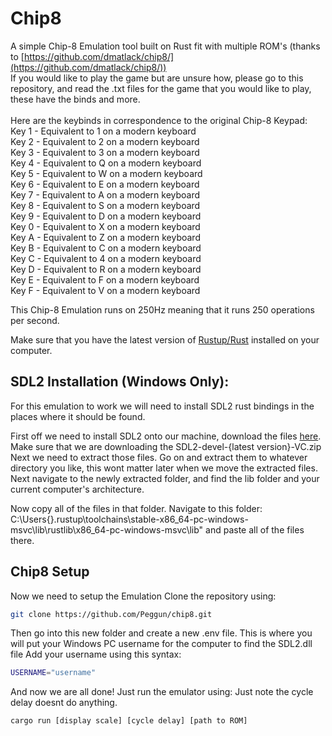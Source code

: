 # Chip8
A simple Chip-8 Emulation tool built on Rust fit with multiple ROM's (thanks to [https://github.com/dmatlack/chip8/](https://github.com/dmatlack/chip8/))<br>
If you would like to play the game but are unsure how, please go to this repository, and read the .txt files for the game that you would like to play, these have the binds and more.
<br>
<br>
Here are the keybinds in correspondence to the original Chip-8 Keypad:<br>
Key 1 - Equivalent to 1 on a modern keyboard<br>
Key 2 - Equivalent to 2 on a modern keyboard<br>
Key 3 - Equivalent to 3 on a modern keyboard<br>
Key 4 - Equivalent to Q on a modern keyboard<br>
Key 5 - Equivalent to W on a modern keyboard<br>
Key 6 - Equivalent to E on a modern keyboard<br>
Key 7 - Equivalent to A on a modern keyboard<br>
Key 8 - Equivalent to S on a modern keyboard<br>
Key 9 - Equivalent to D on a modern keyboard<br>
Key 0 - Equivalent to X on a modern keyboard<br>
Key A - Equivalent to Z on a modern keyboard<br>
Key B - Equivalent to C on a modern keyboard<br>
Key C - Equivalent to 4 on a modern keyboard<br>
Key D - Equivalent to R on a modern keyboard<br>
Key E - Equivalent to F on a modern keyboard<br>
Key F - Equivalent to V on a modern keyboard<br>

This Chip-8 Emulation runs on 250Hz meaning that it runs 250 operations per second.

Make sure that you have the latest version of [Rustup/Rust](https://www.rust-lang.org/tools/install) installed on your computer.

## SDL2 Installation (Windows Only):
For this emulation to work we will need to install SDL2 rust bindings in the places where it should be found.

First off we need to install SDL2 onto our machine, download the files [here](https://github.com/libsdl-org/SDL/releases/). Make sure that we are downloading the SDL2-devel-{latest version}-VC.zip
Next we need to extract those files. Go on and extract them to whatever directory you like, this wont matter later when we move the extracted files. 
Next navigate to the newly extracted folder, and find the lib folder and your current computer's architecture.

Now copy all of the files in that folder.
Navigate to this folder:
C:\Users\{}\.rustup\toolchains\stable-x86_64-pc-windows-msvc\lib\rustlib\x86_64-pc-windows-msvc\lib"
and paste all of the files there.

## Chip8 Setup
Now we need to setup the Emulation
Clone the repository using:
```sh
git clone https://github.com/Peggun/chip8.git
```

Then go into this new folder and create a new .env file. This is where you will put your Windows PC username for the computer to find the SDL2.dll file
Add your username using this syntax:
```sh
USERNAME="username"
```

And now we are all done!
Just run the emulator using: Just note the cycle delay doesnt do anything.
```sh
cargo run [display scale] [cycle delay] [path to ROM]
```
